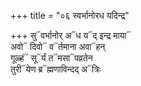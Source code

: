 +++
title = "०६ स्वर्भानोरध यदिन्द्र"

+++
सु᳓वर्भानोर् अ᳓ध य᳓द् इन्द्र माया᳓  
अवो᳓ दिवो᳓ व᳓र्तमाना अवा᳓हन्  
गूळ्हं᳓ सू᳓र्यं त᳓मसा᳓पव्रतेन  
तुरी᳓येण ब्र᳓ह्मणाविन्दद् अ᳓त्रिः